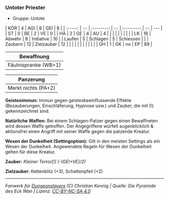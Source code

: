 ### Untoter Priester

- Gruppe: Untote

|   KÖR   |  4  |    AGI     |  8  |    GEI     |  8  |
| :-----: | :-: | :--------: | :-: | :--------: | :-: | --- |
|   ST    |  0  |     BE     |  2  |     VE     |  0  |
|   HÄ    |  2  |     GE     |  4  |     AU     |  4  |
|         |     |            |     |            |     |     |
|   LK    | 16  |   Abwehr   |  8  | Initiative | 10  |
| Laufen  |  5  |  Schlagen  |  5  | Schiessen  |     |
| Zaubern | 12  | Zielzauber | 12  |            |     |
|         |     |            |     |            |     |     |
|   GH    |  1  |     GK     | no  |     EP     | 89  |

|      Bewaffnung      |
| :------------------: |
| Fäulnispranke (WB+1) |

|      Panzerung      |
| :-----------------: |
| Merkt nichts (PA+2) |

**Geistesimmun:** Immun gegen geistesbeeinflussende Effekte (Bezauberungen, Einschläferung, Hypnose usw.) und Zauber, die mit (!) gekennzeichnet sind.

**Natürliche Waffen:** Bei einem Schlagen-Patzer gegen einen Bewaffneten wird dessen Waffe getroffen. Der Angegriffene würfelt augenblicklich & aktionsfrei einen Angriff mit seiner Waffe gegen die patzende Kreatur.

**Wesen der Dunkelheit (Settingoption):** Gilt in den meisten Settings als ein Wesen der Dunkelheit. Angewendete Regeln für Wesen der Dunkelheit gelten für diese Kreatur.

**Zauber:** _Kleiner Terror[!] (-(GEI+VE)/2)_

**Zielzauber:** Kettenblitz (+3), Schattenpfeil (+2)

---

_Fanwerk für [Dungeonslayers](https://www.dungeonslayers.net/) (C) Christian Kennig | Quelle: Die Pyramide des Eck Wan | Lizenz: [CC-BY-NC-SA 4.0](https://creativecommons.org/licenses/by-nc-sa/4.0/deed.de)_
